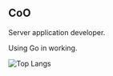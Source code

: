 ## CoO

Server application developer.

Using Go in working.

![Top Langs](https://github-readme-stats.vercel.app/api/top-langs/?username=delichik&hide=css,html)
